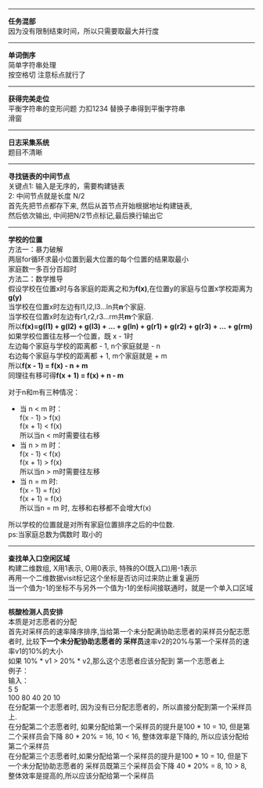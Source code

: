 ************
**任务混部**  
因为没有限制结束时间，所以只需要取最大并行度

************
**单词倒序**  
简单字符串处理  
按空格切 
注意标点就行了

**********
**获得完美走位**    
平衡字符串的变形问题 力扣1234 替换子串得到平衡字符串  
滑窗

***********
**日志采集系统**  
题目不清晰
***********
**寻找链表的中间节点**  
关键点1: 输入是无序的，需要构建链表    
     2: 中间节点就是长度 N/2  
首先先把节点都存下来, 然后从首节点开始根据地址构建链表,  
然后依次输出, 中间把N/2节点标记,最后换行输出它

**********
**学校的位置**  
方法一：暴力破解   
两层for循环求最小位置到最大位置的每个位置的结果取最小  
家庭数一多百分百超时  
方法二：数学推导  
假设学校在位置x时与各家庭的距离之和为**f(x)**,在位置y的家庭与位置x学校距离为**g(y)**  
当学校在位置x时左边有l1,l2,l3...ln共**n**个家庭.  
当学校在位置x时左边有r1,r2,r3...rm共**m**个家庭.  
所以**f(x)=g(l1) + g(l2) + g(l3) + ... + g(ln) + g(r1) + g(r2) + g(r3) + ... + g(rm)**   
如果学校位置往左移一个位置，既 x - 1时  
左边每个家庭与学校的距离都 - 1, n个家庭就是 - n  
右边每个家庭与学校的距离都 + 1, m个家庭就是 + m  
所以**f(x - 1) = f(x) - n + m**  
同理往有移可得**f(x + 1) = f(x) + n - m**

对于n和m有三种情况：  
* 当 n < m 时：  
f(x - 1) > f(x)   
f(x + 1) < f(x)  
所以当n < m时需要往右移
* 当 n > m 时：  
f(x - 1) < f(x)   
f(x + 1) > f(x)  
所以当n > m时需要往左移
* 当 n = m 时:  
f(x - 1) = f(x)   
f(x + 1) = f(x)  
所以当n = m 时, 左移和右移都不会增大f(x)

所以学校的位置就是对所有家庭位置排序之后的中位数.  
ps:当家庭总数为偶数时 取小的

***********************
**查找单入口空闲区域**  
构建二维数组, X用1表示, O用0表示, 特殊的O(既入口)用-1表示  
再用一个二维数据visit标记这个坐标是否访问过来防止重复遍历  
当一个值为-1的坐标不与另外一个值为-1的坐标间接联通时，就是一个单入口区域  

     

********************
**核酸检测人员安排**  
本质是对志愿者的分配  
首先对采样员的速率降序排序,当给第一个未分配满协助志愿者的采样员分配志愿者时, 比较**下一个未分配协助志愿者的
采样员**速率v2的20%与第一个采样员的速率v1的10%的大小  
如果 10% * v1 > 20% * v2,那么这个志愿者应该分配到 第一个志愿者上  
例子：  
输入：  
5 5  
100 80 40 20 10  
在分配第一个志愿者时, 因为没有已分配志愿者的，所以直接分配到第一个采样员上.  
在分配第二个志愿者时, 如果分配给第一个采样员的提升是100 * 10 = 10, 但是第二个采样员会下降
80 * 20% = 16,  10 < 16, 整体效率是下降的, 所以应该分配给第二个采样员   
在分配第三个志愿者时,如果分配给第一个采样员的提升是100 * 10 = 10, 但是下一个未分配协助志愿者的
采样员既第三个采样员会下降 40 * 20% = 8, 10 > 8, 整体效率是提高的,所以应该分配给第一个采样员





